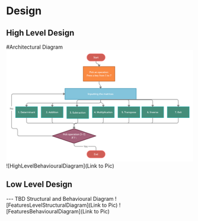 # Design

## High Level Design 

#Architectural Diagram
![Architecture](https://github.com/hemanthasapu/256889-miniproject-ltts/blob/main/2_Design/Flowchart.png)
![HighLevelBehaviouralDiagram](Link to Pic)

## Low Level Design 

--- TBD Structural and Behavioural Diagram
![FeaturesLevelStructuralDiagram](Link to Pic)
![FeaturesBehaviouralDiagram](Link to Pic)